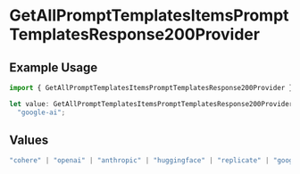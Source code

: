 # GetAllPromptTemplatesItemsPromptTemplatesResponse200Provider

## Example Usage

```typescript
import { GetAllPromptTemplatesItemsPromptTemplatesResponse200Provider } from "orq-poc-typescript-multi-env-version/models/operations";

let value: GetAllPromptTemplatesItemsPromptTemplatesResponse200Provider =
  "google-ai";
```

## Values

```typescript
"cohere" | "openai" | "anthropic" | "huggingface" | "replicate" | "google" | "google-ai" | "azure" | "aws" | "anyscale" | "perplexity" | "groq" | "fal" | "leonardoai" | "nvidia"
```